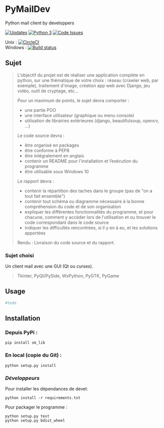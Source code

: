 # PyMailDev
Python mail client by developpers

[![Updates](https://pyup.io/repos/github/TristanEduProjet/PyMailDev/shield.svg)](https://pyup.io/repos/github/TristanEduProjet/PyMailDev/)
[![Python 3](https://pyup.io/repos/github/TristanEduProjet/PyMailDev/python-3-shield.svg)](https://pyup.io/repos/github/TristanEduProjet/PyMailDev/)
[![Code Issues](https://www.quantifiedcode.com/api/v1/project/191dce815d614c259c0bf146d56d0a64/badge.svg)](https://www.quantifiedcode.com/app/project/191dce815d614c259c0bf146d56d0a64)

Unix : [![CircleCI](https://circleci.com/gh/TristanEduProjet/PyMailDev.svg?style=svg)](https://circleci.com/gh/TristanEduProjet/PyMailDev)  
Windows : [![Build status](https://ci.appveyor.com/api/projects/status/e560s9gsv363whkg?svg=true)](https://ci.appveyor.com/project/TristanEduProjet/pymaildev)


## Sujet
> L'objectif du projet est de réaliser une application complète en python, sur une thématique de votre choix :
> réseau (crawler web, par exemple), traitement d'image, création app web avec Django, jeu vidéo, outil de
cryptage, etc...
>
> Pour un maximum de points, le sujet devra comporter :
>   - une partie POO
>   - une interface utilisateur (graphique ou menu console)
>   - utilisation de librairies extérieures (django, beautifulsoup,
opencv, ...)
>
> Le code source devra :
>   - être organisé en packages
>   - être conforme à PEP8
>   - être intégralement en anglais
>   - contenir un README pour l'installation et l’exécution du
> programme
>   - être utilisable sous Windows 10
>
>Le rapport devra :
>   - contenir la répartition des taches dans le groupe (pas de "on a tout fait ensemble")
>   - contenir tout schéma ou diagramme nécessaire à la bonne compréhension du code et de son organisation
>   - expliquer les différentes fonctionnalités du programme, et pour chacune, comment y accéder lors de l'utilisation et ou trouver le code correspondant dans le code source
>   - indiquer les difficultés rencontrées, si il y en à eu, et les solutions apportées
>
> Rendu : Livraison du code source et du rapport.


### Sujet choisi
Un client mail avec une GUI (Qt ou curses).
> Tkinter, PyQt/PySide, WxPython, PyGTK, PyGame


## Usage
```python
#todo
```

## Installation
### Depuis PyPi :
```shell
pip install sm_lib
```

### En local (copie du Git) :
```shell
python setup.py install
```

### _Développeurs_
Pour installer les dépendances de devel:
```shell
python install -r requirements.txt
```

Pour packager le programme :
```shell
python setup.py test
python setup.py bdist_wheel
```

